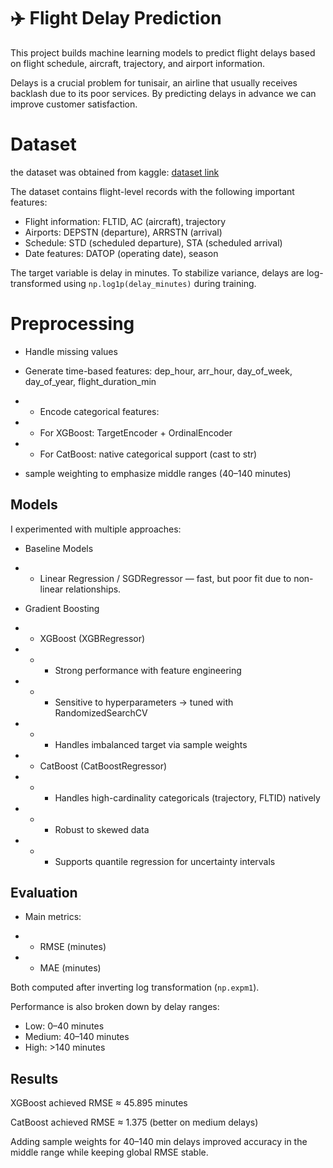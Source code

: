 # ✈️ Flight Delay Prediction

This project builds machine learning models to predict flight delays based on flight schedule, aircraft, trajectory, and airport information.

Delays is a crucial problem for tunisair, an airline that usually receives backlash due to its poor services. By predicting delays in advance we can improve customer satisfaction.

# Dataset

the dataset was obtained from kaggle:
[dataset link](https://www.kaggle.com/datasets/abderrahimalakouche/flight-delay-prediction)

The dataset contains flight-level records with the following important features:

+ Flight information: FLTID, AC (aircraft), trajectory
+ Airports: DEPSTN (departure), ARRSTN (arrival)
+ Schedule: STD (scheduled departure), STA (scheduled arrival)
+ Date features: DATOP (operating date), season

The target variable is delay in minutes.
To stabilize variance, delays are log-transformed using ``np.log1p(delay_minutes)`` during training.

# Preprocessing

+ Handle missing values

+ Generate time-based features: dep_hour, arr_hour, day_of_week, day_of_year, flight_duration_min
+ + Encode categorical features:
+ + For XGBoost: TargetEncoder + OrdinalEncoder
+ + For CatBoost: native categorical support (cast to str)
+ sample weighting to emphasize middle ranges (40–140 minutes)

## Models

I experimented with multiple approaches:

+ Baseline Models

+ + Linear Regression / SGDRegressor — fast, but poor fit due to non-linear relationships.

+ Gradient Boosting

+ + XGBoost (XGBRegressor)

+ + + Strong performance with feature engineering

+ + + Sensitive to hyperparameters → tuned with RandomizedSearchCV

+ + + Handles imbalanced target via sample weights

+ + CatBoost (CatBoostRegressor)

+ + + Handles high-cardinality categoricals (trajectory, FLTID) natively

+ + + Robust to skewed data

+ + + Supports quantile regression for uncertainty intervals

## Evaluation

+ Main metrics:

+ + RMSE (minutes)

+ + MAE (minutes)

Both computed after inverting log transformation (``np.expm1``).

Performance is also broken down by delay ranges:

+ Low: 0–40 minutes
+ Medium: 40–140 minutes
+ High: >140 minutes

## Results

XGBoost achieved RMSE ≈ 45.895  minutes

CatBoost achieved RMSE ≈ 1.375 (better on medium delays)

Adding sample weights for 40–140 min delays improved accuracy in the middle range while keeping global RMSE stable.
